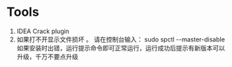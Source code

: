 # Tools

1. IDEA Crack plugin
2. 如果打不开显示文件损坏 。
请在控制台输入：
sudo spctl --master-disable
如果安装时出错，运行提示命令即可正常运行，运行成功后提示有新版本可以升级，千万不要点升级
